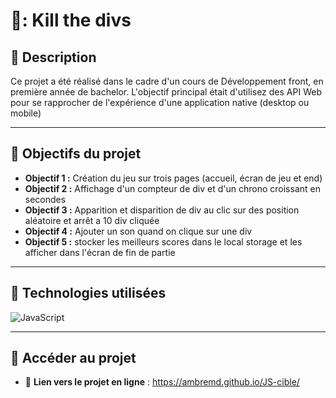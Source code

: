 # 🔪: Kill the divs

## 📝 Description  
Ce projet a été réalisé dans le cadre d'un cours de Développement front, en première année de bachelor. L'objectif principal était d'utilisez des API Web pour se rapprocher de l'expérience d'une application native (desktop ou mobile) 


---

## 🎯 Objectifs du projet  
- **Objectif 1 :** Création du jeu sur trois pages (accueil, écran de jeu et end) 
- **Objectif 2 :** Affichage d'un compteur de div et d'un chrono croissant en secondes
- **Objectif 3 :** Apparition et disparition de div au clic sur des position aléatoire et arrêt a 10 div cliquée
- **Objectif 4 :** Ajouter un son quand on clique sur une div
- **Objectif 5 :** stocker les meilleurs scores dans le local storage et les afficher dans l'écran de fin de partie

---

## 🚀 Technologies utilisées  
<img src="https://img.shields.io/badge/JavaScript-F7DF1E?style=for-the-badge&logo=javascript&logoColor=black" alt="JavaScript" />


---

## 📎 Accéder au projet  
- 🔗 **Lien vers le projet en ligne** : https://ambremd.github.io/JS-cible/
